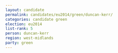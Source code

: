 ```yaml
---
layout: candidate
permalink: candidates/eu2014/green/duncan-kerr/
categories: candidate green
election: eu2014
list-rank: 5
person: duncan-kerr
region: west-midlands
party: green
---
```

